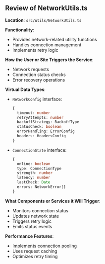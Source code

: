 ## Review of NetworkUtils.ts

**Location**: `src/utils/NetworkUtils.ts`

**Functionality**:
- Provides network-related utility functions
- Handles connection management
- Implements retry logic

**How the User or Site Triggers the Service**:
- Network requests
- Connection status checks
- Error recovery operations

**Virtual Data Types**:
- `NetworkConfig` interface:
  ```typescript
  {
    timeout: number
    retryAttempts: number
    backoffStrategy: BackoffType
    statusCheck: boolean
    errorHandling: ErrorConfig
    headers: HeadersConfig
  }
  ```
- `ConnectionState` interface:
  ```typescript
  {
    online: boolean
    type: ConnectionType
    strength: number
    latency: number
    lastCheck: Date
    errors: NetworkError[]
  }
  ```

**What Components or Services it Will Trigger**:
- Monitors connection status
- Updates network state
- Triggers retry logic
- Emits status events

**Performance Features**:
- Implements connection pooling
- Uses request caching
- Optimizes retry timing
